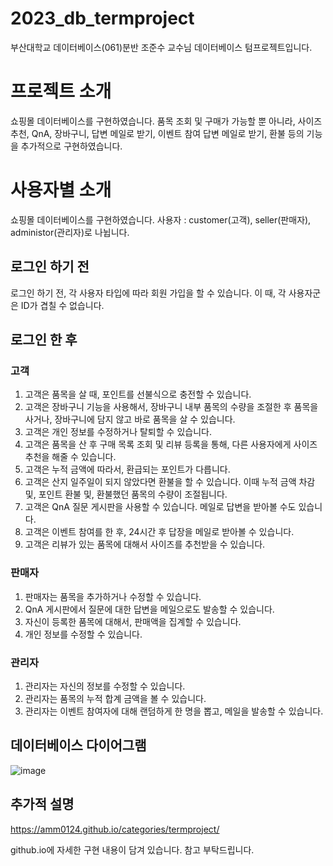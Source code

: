 # 2023_db_termproject

부산대학교 데이터베이스(061)분반 조준수 교수님 데이터베이스 텀프로젝트입니다.

# 프로젝트 소개 

쇼핑몰 데이터베이스를 구현하였습니다.
품목 조회 및 구매가 가능할 뿐 아니라, 사이즈 추천, QnA, 장바구니, 답변 메일로 받기, 이벤트 참여 답변 메일로 받기, 환불 등의 기능을 추가적으로 구현하였습니다.

# 사용자별 소개

쇼핑몰 데이터베이스를 구현하였습니다.
사용자 : customer(고객), seller(판매자), administor(관리자)로 나뉩니다.

## 로그인 하기 전

로그인 하기 전, 각 사용자 타입에 따라 회원 가입을 할 수 있습니다.
이 때, 각 사용자군은 ID가 겹칠 수 없습니다.

## 로그인 한 후

### 고객

1. 고객은 품목을 살 때, 포인트를 선불식으로 충전할 수 있습니다.
2. 고객은 장바구니 기능을 사용해서, 장바구니 내부 품목의 수량을 조절한 후 품목을 사거나, 장바구니에 담지 않고 바로 품목을 살 수 있습니다.
3. 고객은 개인 정보를 수정하거나 탈퇴할 수 있습니다.
4. 고객은 품목을 산 후 구매 목록 조회 및 리뷰 등록을 통해, 다른 사용자에게 사이즈 추천을 해줄 수 있습니다.
5. 고객은 누적 금액에 따라서, 환급되는 포인트가 다릅니다.
6. 고객은 산지 일주일이 되지 않았다면 환불을 할 수 있습니다. 이때 누적 금액 차감 및, 포인트 환불 및, 환불했던 품목의 수량이 조절됩니다.
7. 고객은 QnA 질문 게시판을 사용할 수 있습니다. 메일로 답변을 받아볼 수도 있습니다.
8. 고객은 이벤트 참여를 한 후, 24시간 후 답장을 메일로 받아볼 수 있습니다.
9. 고객은 리뷰가 있는 품목에 대해서 사이즈를 추천받을 수 있습니다.

### 판매자

1. 판매자는 품목을 추가하거나 수정할 수 있습니다.
2. QnA 게시판에서 질문에 대한 답변을 메일으로도 발송할 수 있습니다.
3. 자신이 등록한 품목에 대해서, 판매액을 집계할 수 있습니다.
4. 개인 정보를 수정할 수 있습니다.

### 관리자

1. 관리자는 자신의 정보를 수정할 수 있습니다.
2. 관리자는 품목의 누적 합계 금액을 볼 수 있습니다.
3. 관리자는 이벤트 참여자에 대해 랜덤하게 한 명을 뽑고, 메일을 발송할 수 있습니다.

## 데이터베이스 다이어그램

![image](https://github.com/amm0124/amm0124.github.io/assets/108533909/f4e868ed-8269-4d37-ba78-c0295582b91f)


## 추가적 설명

https://amm0124.github.io/categories/termproject/

github.io에 자세한 구현 내용이 담겨 있습니다. 참고 부탁드립니다.
